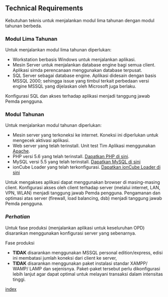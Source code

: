 ## Technical Requirements

Kebutuhan teknis untuk menjalankan modul lima tahunan dengan modul tahunan berbeda.

### Modul Lima Tahunan

Untuk menjalankan modul lima tahunan diperlukan:
- Workstation berbasis Windows untuk menjalankan aplikasi.
- Mesin Server untuk menjalankan database engine bagi semua client. Aplikasi simda perencanaan menggunakan database terpusat.
- SQL Server sebagai database engine. Aplikasi didesain dengan basis MSSQL 2000; sehingga issue yang timbul terkait perbedaan versi engine MSSQL yang dijelaskan oleh Microsoft juga berlaku.

Konfigurasi SQL dan akses terhadap aplikasi menjadi tanggung jawab Pemda pengguna.

### Modul Tahunan

Untuk menjalankan modul tahunan diperlukan:
- Mesin server yang terkoneksi ke internet. Koneksi ini diperlukan untuk mengecek aktivasi aplikasi.
- Web server yang telah terinstall. Unit test Tim Aplikasi menggunakan [Apache](https://httpd.apache.org/download.cgi).
- PHP versi 5.6 yang telah terinstall. [Dapatkan PHP di sini](http://php.net/downloads.php).
- MySQL versi 5.5 yang telah terinstall. [Dapatkan MySQL di sini](http://dev.mysql.com/downloads/)
- ionCube Loader yang telah terkonfigurasi. [Dapatkan ionCube Loader di sini](https://www.ioncube.com/loaders.php)

Untuk mengakses aplikasi dapat menggunakan browser di masing-masing client. Konfigurasi akses oleh client terhadap server (melalui internet, LAN, VPN, WLAN) menjadi tanggung jawab Pemda pengguna. Pengamanan dan optimasi atas server (firewall, load balancing, dsb) menjadi tanggung jawab Pemda pengguna.

### _Perhatian_

Untuk fase produksi (menjalankan aplikasi untuk keseluruhan OPD) disarankan menggunakan konfigurasi server yang sebenarnya.

Fase produksi
- __TIDAK__ disarankan menggunakan MSSQL personal edition/express, edisi ini membatasi jumlah koneksi dari client ke server,
- __TIDAK__ disarankan menggunakan paket instalasi standar XAMPP/ WAMP/ LAMP dan sejenisnya. Paket-paket tersebut perlu dikonfigurasi lebih lanjut agar dapat optimal untuk melayani transaksi dalam intensitas tinggi.

[index](index.md)
